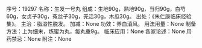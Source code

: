 序号：19297
名称：生发一号丸
组成：生地90g，熟地90g，当归90g，白芍60g，女贞子30g，菟丝子30g，羌活30g，木瓜30g。
出处：《朱仁康临床经验集》。
主治：脂溢性脱发。
加减：None
功效：养血消风。
用法用量：None
制备方法：上为细末，炼蜜为丸，每丸重9g。
临床应用：None
各家论述：None
用药禁忌：None
附注：None
